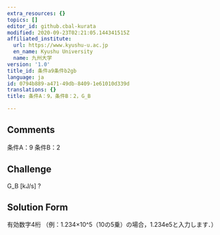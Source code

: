 ```yaml
---
extra_resources: {}
topics: []
editor_id: github.cbal-kurata
modified: 2020-09-23T02:21:05.144341515Z
affiliated_institute:
  url: https://www.kyushu-u.ac.jp
  en_name: Kyushu University
  name: 九州大学
version: '1.0'
title_id: 条件a9条件b2gb
language: ja
id: 0794b889-a471-49db-8409-1e61010d339d
translations: {}
title: 条件A：9，条件B：2，G_B

---
```


## Comments
条件A：9
条件B：2

## Challenge
G_B [kJ/s] ?

## Solution Form
有効数字4桁
（例：1.234×10^5（10の5乗）の場合，1.234e5と入力します．）




